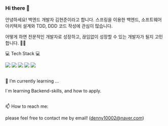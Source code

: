 ### Hi there 👋

안녕하세요! 백엔드 개발자 김현준이라고 합니다.
스프링을 이용한 백엔드, 소프트웨어 아키텍처 설계와 TDD, DDD 코드 작성에 관심이 많습니다.

어떻게 하면 전문적인 개발자로 성장하고, 끊임없이 성장할 수 있는 개발자가 될지 고민합니다. 🤔🤔

💻 Tech Stack 💻

 <div>
   <img src="https://img.shields.io/badge/Java-007396?style=for-the-badge&logo=Java&logoColor=white"/>
   <img src="https://img.shields.io/badge/Spring-6DB33F?style=for-the-badge&logo=Spring&logoColor=white">
   <img src="https://img.shields.io/badge/mysql-4479A1?style=for-the-badge&logo=mysql&logoColor=white">
   <img src="https://img.shields.io/badge/html-E34F26?style=for-the-badge&logo=html5&logoColor=white">
   <img src="https://img.shields.io/badge/css-1572B6?style=for-the-badge&logo=css3&logoColor=white">
 </div>
 <br>

    

  
  🌱 I’m currently learning ...
  <div>I`m learning Backend-skills, and how to apply.</div>
  <br>

  📫 How to reach me:
    <p>please feel free to contact me by email! (denny10002@naver.com)</p>


